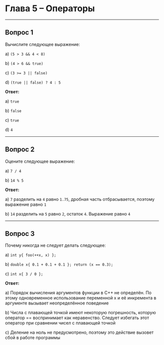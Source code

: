 # Глава 5 – Операторы  

___

## Вопрос 1

Вычислите следующее выражение:

a) `(5 > 3 && 4 < 8)`

b) `(4 > 6 && true)`

c) `(3 >= 3 || false)`

d) `(true || false) ? 4 : 5`

__Ответ:__

a) `true`

b) `false`

c) `true`

d) `4`
___

## Вопрос 2

Оцените следующее выражение:

a) `7 / 4`

b) `14 % 5`

__Ответ:__

a) `7` разделить на `4` равно `1.75`, дробная часть отбрасывается, поэтому выражение равно `1`

b) `14` разделить на `5` равно `2`, остаток `4`. Выражение равно `4`
___

## Вопрос 3

Почему никогда не следует делать следующее:

a) `int y{ foo(++x, x) };`

b) `double x{ 0.1 + 0.1 + 0.1 }; return (x == 0.3);`

c) `int x{ 3 / 0 };`

__Ответ:__

a) Порядок вычисления аргументов функции в C++ не определён. По этому одновременное использование переменной x и её инкремента в аргументе вызывает неопределённое поведение

b) Числа с плавающей точкой имеют некоторую погрешность, которую оператор == воспринимает как неравенство. Следует избегать этот оператор при сравнении чисел с плавающей точкой

c) Деление на ноль не предусмотрено, поэтому это действие вызовет сбой в работе программы

